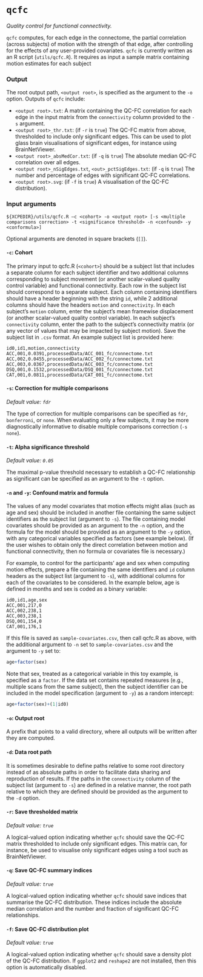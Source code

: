 # `qcfc`

_Quality control for functional connectivity._

`qcfc` computes, for each edge in the connectome, the partial correlation (across subjects) of motion with the strength of that edge, after controlling for the effects of any user-provided covariates. `qcfc` is currently written as an R script (`utils/qcfc.R`). It requires as input a sample matrix containing motion estimates for each subject

### Output

The root output path, `<output root>`, is specified as the argument to the `-o` option. Outputs of `qcfc` include:

 * `<output root>.txt`: A matrix containing the QC-FC correlation for each edge in the input matrix from the `connectivity` column provided to the `-s` argument.
 * `<output root>_thr.txt`: (if `-r` is `true`) The QC-FC matrix from above, thresholded to include only significant edges. This can be used to plot glass brain visualisations of significant edges, for instance using BrainNetViewer.
 * `<output root>_absMedCor.txt`: (if `-q` is `true`) The absolute median QC-FC correlation over all edges.
 * `<output root>_nSigEdges.txt`, `<out>_pctSigEdges.txt`: (if `-q` is `true`) The number and percentage of edges with significant QC-FC correlations.
 * `<output root>.svg`: (if `-f` is `true`) A visualisation of the QC-FC distribution).

### Input arguments

```
${XCPEDIR}/utils/qcfc.R –c <cohort> -o <output root> [-s <multiple comparisons correction> -t <significance threshold> -n <confound> -y <conformula>]
```

Optional arguments are denoted in square brackets (`[]`).

#### `-c`: Cohort

The primary input to qcfc.R (`<cohort>`) should be a subject list that includes a separate column for each subject identifier and two additional columns corresponding to subject movement (or another scalar-valued quality control variable) and functional connectivity. Each row in the subject list should correspond to a separate subject. Each column containing identifiers should have a header beginning with the string `id`, while 2 additional columns should have the headers `motion` and `connectivity`. In each subject’s `motion` column, enter the subject’s mean framewise displacement (or another scalar-valued quality control variable). In each subject’s `connectivity` column, enter the path to the subject’s connectivity matrix (or any vector of values that may be impacted by subject motion). Save the subject list in `.csv` format. An example subject list is provided here:

```
id0,id1,motion,connectivity
ACC,001,0.0391,processedData/ACC_001_fc/connectome.txt
ACC,002,0.0455,processedData/ACC_002_fc/connectome.txt
ACC,003,0.0367,processedData/ACC_003_fc/connectome.txt
DSQ,001,0.1532,processedData/DSQ_001_fc/connectome.txt
CAT,001,0.0811,processedData/CAT_001_fc/connectome.txt
```

#### `-s`: Correction for multiple comparisons

_Default value: `fdr`_

The type of correction for multiple comparisons can be specified as `fdr`, `bonferroni`, or `none`. When evaluating only a few subjects, it may be more diagnostically informative to disable multiple comparisons correction (`-s none`).

#### `-t`: Alpha significance threshold

_Default value: `0.05`_

The maximal p-value threshold necessary to establish a QC-FC relationship as significant can be specified as an argument to the `-t` option.

#### `-n` and `-y`: Confound matrix and formula

The values of any model covariates that motion effects might alias (such as age and sex) should be included in another file containing the same subject identifiers as the subject list (argument to `-s`). The file containing model covariates should be provided as an argument to the `-n` option, and the formula for the model should be provided as an argument to the `-y` option, with any categorical variables specified as factors (see example below). (If the user wishes to obtain only the direct correlation between motion and functional connectivity, then no formula or covariates file is necessary.)

For example, to control for the participants’ age and sex when computing motion effects, prepare a file containing the same identifiers and `id` column headers as the subject list (argument to `-s`), with additional columns for each of the covariates to be considered. In the example below, age is defined in months and sex is coded as a binary variable:

```
id0,id1,age,sex
ACC,001,217,0
ACC,002,238,1
ACC,003,238,1
DSQ,001,154,0
CAT,001,176,1
```

If this file is saved as `sample-covariates.csv`, then call qcfc.R as above, with the additional argument to `-n` set to `sample-covariates.csv` and the argument to `-y` set to: 

```R
age+factor(sex)
```

Note that sex, treated as a categorical variable in this toy example, is specified as a `factor`. If the data set contains repeated measures (e.g., multiple scans from the same subject), then the subject identifier can be included in the model specification (argument to `-y`) as a random intercept:

```R
age+factor(sex)+(1|id0)
```

#### `-o`: Output root

A prefix that points to a valid directory, where all outputs will be written after they are computed.

#### `-d`: Data root path

It is sometimes desirable to define paths relative to some root directory instead of as absolute paths in order to facilitate data sharing and reproduction of results. If the paths in the `connectivity` column of the subject list (argument to `-s`) are defined in a relative manner, the root path relative to which they are defined should be provided as the argument to the `-d` option.

#### `-r`: Save thresholded matrix

_Default value: `true`_

A logical-valued option indicating whether `qcfc` should save the QC-FC matrix thresholded to include only significant edges. This matrix can, for instance, be used to visualise only significant edges using a tool such as BrainNetViewer.

#### `-q`: Save QC-FC summary indices

_Default value: `true`_

A logical-valued option indicating whether `qcfc` should save indices that summarise the QC-FC distribution. These indices include the absolute median correlation and the number and fraction of significant QC-FC relationships.

#### `-f`: Save QC-FC distribution plot

_Default value: `true`_

A logical-valued option indicating whether `qcfc` should save a density plot of the QC-FC distribution. If `ggplot2` and `reshape2` are not installed, then this option is automatically disabled.
